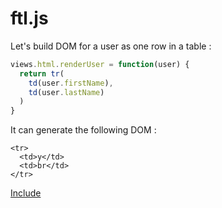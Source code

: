# ftl.js

Let's build DOM for a user as one row in a table :

```javascript
views.html.renderUser = function(user) {
  return tr(
    td(user.firstName),
    td(user.lastName)
  )
}
```

It can generate the following DOM :

```
<tr>
  <td>y</td>
  <td>br</td>
</tr>
```

[Include](include.md)
